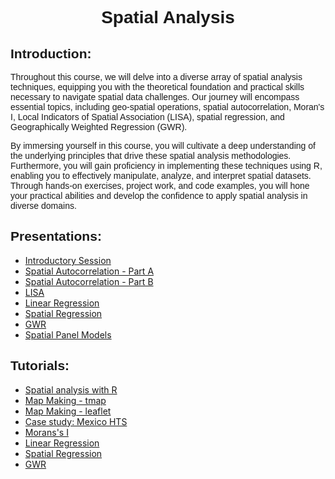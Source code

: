 <style>
@import url('https://fonts.googleapis.com/css2?family=Optima&display=swap');
</style>

<style>
@import url('https://fonts.googleapis.com/css2?family=Montserrat&display=swap');
</style>

<h1 style="text-align: center; font-family: 'Montserrat', sans-serif; font-weight: bold;">Spatial Analysis</h1>

<h2 style="font-family: 'Montserrat', sans-serif; font-weight: bold;">Introduction:</h2>
<p style="font-family: 'Optima', sans-serif;">
Throughout this course, we will delve into a diverse array of spatial analysis techniques, equipping you with the theoretical foundation and practical skills necessary to navigate spatial data challenges. Our journey will encompass essential topics, including geo-spatial operations, spatial autocorrelation, Moran's I, Local Indicators of Spatial Association (LISA), spatial regression, and Geographically Weighted Regression (GWR).
</p>

<p style="font-family: 'Optima', sans-serif;">
By immersing yourself in this course, you will cultivate a deep understanding of the underlying principles that drive these spatial analysis methodologies. Furthermore, you will gain proficiency in implementing these techniques using R, enabling you to effectively manipulate, analyze, and interpret spatial datasets. Through hands-on exercises, project work, and code examples, you will hone your practical abilities and develop the confidence to apply spatial analysis in diverse domains.
</p>

<h2 style="font-family: 'Montserrat', sans-serif; font-weight: bold;">Presentations:</h2>

- [Introductory Session](https://github.com/orlando-sabogal/SpatialAnalysis_2023/blob/gh-pages/Presentations/00_Introduction.pdf)
- [Spatial Autocorrelation - Part A](https://github.com/orlando-sabogal/SpatialAnalysis_2023/blob/gh-pages/Presentations/01_SpatialAutocorrelation_Part_A.pdf)
- [Spatial Autocorrelation - Part B](https://github.com/orlando-sabogal/SpatialAnalysis_2023/blob/gh-pages/Presentations/01_SpatialAutocorrelation_Part_B.pdf)
- [LISA](https://github.com/orlando-sabogal/SpatialAnalysis_2023/blob/gh-pages/Presentations/02_LISA.pdf)
- [Linear Regression](https://github.com/orlando-sabogal/SpatialAnalysis_2023/blob/gh-pages/Presentations/03_LinearRegression.pdf)
- [Spatial Regression](https://github.com/orlando-sabogal/SpatialAnalysis_2023/blob/gh-pages/Presentations/04_SpatialRegression.pdf)
- [GWR](https://github.com/orlando-sabogal/SpatialAnalysis_2023/blob/gh-pages/Presentations/05_GWR.pdf)
- [Spatial Panel Models](https://github.com/orlando-sabogal/SpatialAnalysis_2023/blob/gh-pages/Presentations/06_SpatialPaneModels.pdf)

<h2 style="font-family: 'Montserrat', sans-serif; font-weight: bold;">Tutorials:</h2>

- [Spatial analysis with R](https://orlando-sabogal.github.io/SpatialAnalysis_2023/Tutorials/02_R_Spatial/SpatialAnalysWithR.nb.html)
- [Map Making - tmap](https://orlando-sabogal.github.io/SpatialAnalysis_2023/Tutorials/03_MapMaking/Tutorial_tmaps.nb.html)
- [Map Making - leaflet](https://orlando-sabogal.github.io/SpatialAnalysis_2023/Tutorials/03_MapMaking/Tutorial_leaflet.nb.html)
- [Case study: Mexico HTS](https://orlando-sabogal.github.io/SpatialAnalysis_2023/Tutorials/04_MexicoCity_HTS/Data%20Wrangling.nb.html)
- [Morans's I](https://orlando-sabogal.github.io/SpatialAnalysis_2023/Tutorials/05_MoransI/MoransI.nb.html)
- [Linear Regression]()
- [Spatial Regression](https://orlando-sabogal.github.io/SpatialAnalysis_2023/Tutorials/07_SpatialRegression/SpatialRegression.nb.html)
- [GWR](https://orlando-sabogal.github.io/SpatialAnalysis_2023/Tutorials/08_GWR/GWR.nb.html)

